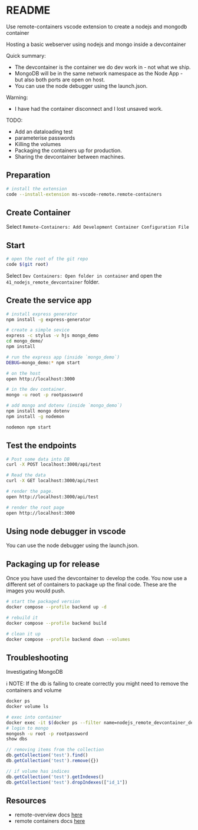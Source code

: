# README

Use remote-containers vscode extension to create a nodejs and mongodb container

Hosting a basic webserver using nodejs and mongo inside a devcontainer

Quick summary:

* The devcontainer is the container we do dev work in - not what we ship.  
* MongoDB will be in the same network namespace as the Node App - but also both ports are open on host.
* You can use the node debugger using the launch.json.  

Warning:

* I have had the container disconnect and I lost unsaved work.

TODO:

* Add an dataloading test
* parameterise passwords
* Killing the volumes
* Packaging the containers up for production.  
* Sharing the devcontainer between machines.

## Preparation

```sh
# install the extension
code --install-extension ms-vscode-remote.remote-containers
```

## Create Container

Select `Remote-Containers: Add Development Container Configuration File`  

## Start

```sh
# open the root of the git repo
code $(git root)
```

Select `Dev Containers: Open folder in container` and open the `41_nodejs_remote_devcontainer` folder.  

## Create the service app

```sh
# install express generator
npm install -g express-generator
```

```sh
# create a simple sevice
express -c stylus -v hjs mongo_demo  
cd mongo_demo/
npm install 
```

```sh
# run the express app (inside `mongo_demo`)
DEBUG=mongo_demo:* npm start

# on the host
open http://localhost:3000

# in the dev container.
mongo -u root -p rootpassword
```

```sh
# add mongo and dotenv (inside `mongo_demo`)
npm install mongo dotenv
npm install -g nodemon

nodemon npm start
```

## Test the endpoints

```sh
# Post some data into DB
curl -X POST localhost:3000/api/test    
```

```sh
# Read the data
curl -X GET localhost:3000/api/test    
```

```sh
# render the page.
open http://localhost:3000/api/test  

# render the root page
open http://localhost:3000
```

## Using node debugger in vscode

You can use the node debugger using the launch.json.  

## Packaging up for release

Once you have used the devcontainer to develop the code.  You now use a different set of containers to package up the final code.  These are the images you would push.

```sh
# start the packaged version
docker compose --profile backend up -d

# rebuild it
docker compose --profile backend build 

# clean it up
docker compose --profile backend down --volumes  
```

## Troubleshooting

Investigating MongoDB  

ℹ️ NOTE: If the db is failing to create correctly you might need to remove the containers and volume  

```sh
docker ps
docker volume ls
```

```sh
# exec into container
docker exec -it $(docker ps --filter name=nodejs_remote_devcontainer_devcontainer_db_1 -q) /bin/sh
# login to mongo
mongosh -u root -p rootpassword
show dbs
```

```js
// removing items from the collection
db.getCollection('test').find()
db.getCollection('test').remove({})

// if volume has indices 
db.getCollection('test').getIndexes()
db.getCollection('test').dropIndexes(["id_1"])
```

## Resources

* remote-overview docs [here](https://code.visualstudio.com/docs/remote/remote-overview)  
* remote containers docs [here](https://code.visualstudio.com/docs/remote/containers)  
